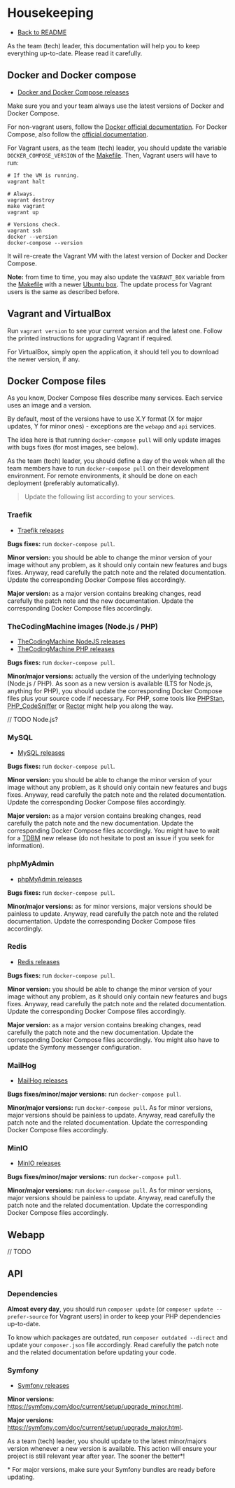 # Housekeeping

* [Back to README](README.md)

As the team (tech) leader, this documentation will help you to keep everything up-to-date. Please read it carefully.

## Docker and Docker compose

* [Docker and Docker Compose releases](https://docs.docker.com/release-notes/)

Make sure you and your team always use the latest versions of Docker and Docker Compose.

For non-vagrant users, follow the [Docker official documentation](https://docs.docker.com/engine/install/#server).
For Docker Compose, also follow the [official documentation](https://docs.docker.com/compose/install/#install-compose-on-linux-systems).

For Vagrant users, as the team (tech) leader, you should update the variable `DOCKER_COMPOSE_VERSION` of the [Makefile](Makefile).
Then, Vagrant users will have to run:

```
# If the VM is running.
vagrant halt

# Always.
vagrant destroy
make vagrant
vagrant up

# Versions check.
vagrant ssh
docker --version
docker-compose --version
```

It will re-create the Vagrant VM with the latest version of Docker and Docker Compose.

**Note:** from time to time, you may also update the `VAGRANT_BOX` variable from the [Makefile](Makefile)
with a newer [Ubuntu box](https://app.vagrantup.com/bento). The update process for Vagrant users is the same as
described before.

## Vagrant and VirtualBox

Run `vagrant version` to see your current version and the latest one. 
Follow the printed instructions for upgrading Vagrant if required.

For VirtualBox, simply open the application, it should tell you to download the newer version, if any.

## Docker Compose files

As you know, Docker Compose files describe many services. Each service uses an image and a version.

By default, most of the versions have to use X.Y format (X for major updates, Y for minor ones) - exceptions are the
`webapp` and `api` services.

The idea here is that running `docker-compose pull` will only update images with bugs fixes (for most images, see below).

As the team (tech) leader, you should define a day of the week when all the team members have to run `docker-compose pull` 
on their development environment. For remote environments, it should be done on each deployment (preferably automatically).

> Update the following list according to your services.

### Traefik

* [Traefik releases](https://github.com/containous/traefik/releases)

**Bugs fixes:** run `docker-compose pull`.

**Minor version:** you should be able to change the minor version of your image without any problem, as it should only
contain new features and bugs fixes. Anyway, read carefully the patch note and the related documentation. Update the
corresponding Docker Compose files accordingly.

**Major version:** as a major version contains breaking changes, read carefully the patch note and the new documentation.
Update the corresponding Docker Compose files accordingly.

### TheCodingMachine images (Node.js / PHP)

* [TheCodingMachine NodeJS releases](https://github.com/thecodingmachine/docker-images-nodejs#images)
* [TheCodingMachine PHP releases](https://github.com/thecodingmachine/docker-images-php#images)

**Bugs fixes:** run `docker-compose pull`.

**Minor/major versions:** actually the version of the underlying technology (Node.js / PHP). As soon as
a new version is available (LTS for Node.js, anything for PHP), you should update the corresponding Docker Compose files 
plus your source code if necessary. For PHP, some tools like [PHPStan](https://github.com/phpstan/phpstan),
[PHP_CodeSniffer](https://github.com/squizlabs/PHP_CodeSniffer) or [Rector](https://github.com/rectorphp/rector) might 
help you along the way.

// TODO Node.js?

### MySQL

* [MySQL releases](https://hub.docker.com/_/mysql?tab=tags)

**Bugs fixes:** run `docker-compose pull`.

**Minor version:** you should be able to change the minor version of your image without any problem, as it should only
contain new features and bugs fixes. Anyway, read carefully the patch note and the related documentation. Update the
corresponding Docker Compose files accordingly.

**Major version:** as a major version contains breaking changes, read carefully the patch note and the new documentation.
Update the corresponding Docker Compose files accordingly. You might have to wait for a [TDBM](https://github.com/thecodingmachine/tdbm)
new release (do not hesitate to post an issue if you seek for information).

### phpMyAdmin

* [phpMyAdmin releases](https://github.com/phpmyadmin/phpmyadmin/releases)

**Bugs fixes:** run `docker-compose pull`.

**Minor/major versions:** as for minor versions, major versions should be painless to update. Anyway, read carefully the 
patch note and the related documentation. Update the corresponding Docker Compose files accordingly.

### Redis

* [Redis releases](https://hub.docker.com/r/bitnami/redis/tags)

**Bugs fixes:** run `docker-compose pull`.

**Minor version:** you should be able to change the minor version of your image without any problem, as it should only
contain new features and bugs fixes. Anyway, read carefully the patch note and the related documentation. Update the
corresponding Docker Compose files accordingly.

**Major version:** as a major version contains breaking changes, read carefully the patch note and the new documentation.
Update the corresponding Docker Compose files accordingly. You might also have to update the Symfony messenger configuration.

### MailHog

* [MailHog releases](https://github.com/mailhog/MailHog/releases)

**Bugs fixes/minor/major versions:** run `docker-compose pull`.

**Minor/major versions:** run `docker-compose pull`. As for minor versions, major versions should be painless to update. 
Anyway, read carefully the patch note and the related documentation. Update the corresponding Docker Compose files accordingly.

### MinIO

* [MinIO releases](https://github.com/minio/minio/releases)

**Bugs fixes/minor/major versions:** run `docker-compose pull`.

**Minor/major versions:** run `docker-compose pull`. As for minor versions, major versions should be painless to update. 
Anyway, read carefully the patch note and the related documentation. Update the corresponding Docker Compose files accordingly.

## Webapp

// TODO

## API

### Dependencies

**Almost every day**, you should run `composer update` (or `composer update --prefer-source` for Vagrant users) 
in order to keep your PHP dependencies up-to-date.

To know which packages are outdated, run `composer outdated --direct` and update your `composer.json` file accordingly.
Read carefully the patch note and the related documentation before updating your code.

### Symfony

* [Symfony releases](https://symfony.com/releases)

**Minor versions:** https://symfony.com/doc/current/setup/upgrade_minor.html.

**Major versions:** https://symfony.com/doc/current/setup/upgrade_major.html.

As a team (tech) leader, you should update to the latest minor/majors version whenever a new version is available.
This action will ensure your project is still relevant year after year. The sooner the better*!

\* For major versions, make sure your Symfony bundles are ready before updating.






